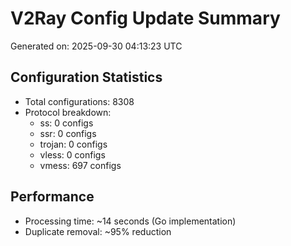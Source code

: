 # V2Ray Config Update Summary
Generated on: 2025-09-30 04:13:23 UTC

## Configuration Statistics
- Total configurations: 8308
- Protocol breakdown:
  - ss: 0 configs
  - ssr: 0 configs
  - trojan: 0 configs
  - vless: 0 configs
  - vmess: 697 configs

## Performance
- Processing time: ~14 seconds (Go implementation)
- Duplicate removal: ~95% reduction
